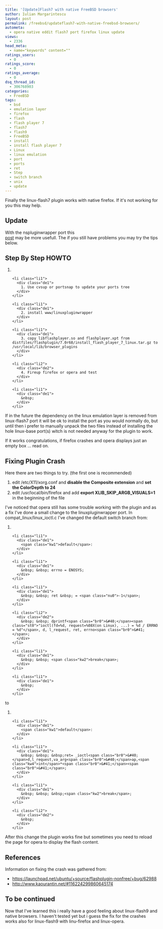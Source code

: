 ```yaml
---
title: '[Update]Flash7 with native FreeBSD browsers'
author: Iulian Margarintescu
layout: post
permalink: /freebsd/updateflash7-with-native-freebsd-browsers/
autometa:
  - opera native eddit flash7 port firefox linux update
views:
  - 2336
head_meta:
  - name="keywords" content=""
ratings_users:
  - 0
ratings_score:
  - 0
ratings_average:
  - 0
dsq_thread_id:
  - 306768903
categories:
  - FreeBSD
tags:
  - bsd
  - emulation layer
  - firefox
  - flash
  - flash player 7
  - flash7
  - flash9
  - FreeBSD
  - install
  - install flash player 7
  - Linux
  - linux emulation
  - port
  - ports
  - ret
  - Step
  - switch branch
  - unix
  - update
---
```

Finally the linux-flash7 plugin works with native firefox. If it's not working for you this may help.

<!--more-->

## Update

With the nspluginwrapper port this [  
post][1] may be more usefull. The if you still have problems you may try the tips below.

## Step By Step HOWTO

<div class="dean_ch" style="white-space: wrap;">
  <ol>
    <li class="li1">
      <div class="de1">
        &nbsp;
      </div>
    </li>
    
    <li class="li1">
      <div class="de1">
        1. Use cvsup or portsnap to update your ports tree
      </div>
    </li>
    
    <li class="li1">
      <div class="de1">
        2. install www/linuxpluginwrapper
      </div>
    </li>
    
    <li class="li1">
      <div class="de1">
        3. copy libflashplayer.so and flashplayer.xpt from distfiles/flashplugin/7.0r68/install_flash_player_7_linux.tar.gz to /usr/local/lib/browser_plugins
      </div>
    </li>
    
    <li class="li2">
      <div class="de2">
        4. Fireup firefox or opera and test
      </div>
    </li>
    
    <li class="li1">
      <div class="de1">
        &nbsp;
      </div>
    </li>
  </ol>
</div>

If in the future the dependency on the linux emulation layer is removed from linux-flash7 port it will be ok to install the port as you would normally do, but until then i prefer to manually unpack the two files instead of installing the hole linux-base port(s) witch is not needed anyway for the plugin to work.  
  
If it works congratulations, if firefox crashes and opera displays just an empty box ... read on.

## Fixing Plugin Crash

Here there are two things to try. (the first one is recommended)

1.  edit /etc/X11/xorg.conf and **disable the Composite extension** and **set the ColorDepth to 24**
2.  edit /usr/local/bin/firefox and add **export XLIB\_SKIP\_ARGB_VISUALS=1** in the beginning of the file

I've noticed that opera still has some trouble working with the plugin and as a fix I've done a small change to the linuxpluginwrapper port. In compat\_linux/linux\_ioctl.c I've changed the default switch branch from:

<div class="dean_ch" style="white-space: wrap;">
  <ol>
    <li class="li1">
      <div class="de1">
        &nbsp;
      </div>
    </li>
    
    <li class="li1">
      <div class="de1">
        <span class="kw1">default</span>:
      </div>
    </li>
    
    <li class="li1">
      <div class="de1">
        &nbsp; &nbsp; errno = ENOSYS;
      </div>
    </li>
    
    <li class="li1">
      <div class="de1">
        &nbsp; &nbsp; ret &nbsp; = <span class="nu0">-1</span>;
      </div>
    </li>
    
    <li class="li2">
      <div class="de2">
        &nbsp; &nbsp; dprintf<span class="br0">&#40;</span><span class="st0">"ioctl(fd=%d, request=%08X(on Linux), ...) = %d / ERRNO = %d"</span>, d, l_request, ret, errno<span class="br0">&#41;</span>;
      </div>
    </li>
    
    <li class="li1">
      <div class="de1">
        &nbsp; &nbsp; <span class="kw2">break</span>;
      </div>
    </li>
    
    <li class="li1">
      <div class="de1">
        &nbsp;
      </div>
    </li>
  </ol>
</div>

to

<div class="dean_ch" style="white-space: wrap;">
  <ol>
    <li class="li1">
      <div class="de1">
        &nbsp;
      </div>
    </li>
    
    <li class="li1">
      <div class="de1">
        <span class="kw1">default</span>:
      </div>
    </li>
    
    <li class="li1">
      <div class="de1">
        &nbsp; &nbsp; &nbsp;ret= _ioctl<span class="br0">&#40;</span>d,l_request,va_arg<span class="br0">&#40;</span>ap,<span class="kw4">int</span>*<span class="br0">&#41;</span><span class="br0">&#41;</span>;
      </div>
    </li>
    
    <li class="li1">
      <div class="de1">
        &nbsp; &nbsp; &nbsp;<span class="kw2">break</span>;
      </div>
    </li>
    
    <li class="li2">
      <div class="de2">
        &nbsp;
      </div>
    </li>
  </ol>
</div>

After this change the plugin works fine but sometimes you need to reload the page for opera to display the flash content.

## References

Information on fixing the crash was gathered from:

*   <https://launchpad.net/ubuntu/+source/flashplugin-nonfree/+bug/62988>
*   <http://www.kaourantin.net/#116224299860645174>

## To be continued

Now that I've learned this i really have a good feeling about linux-flash9 and native browsers. I haven't tested yet but i guess the fix for the crashes works also for linux-flash9 with linu-firefox and linux-opera.

 [1]: http://unix.derkeiler.com/Mailing-Lists/FreeBSD/questions/2007-07/msg01919.htm